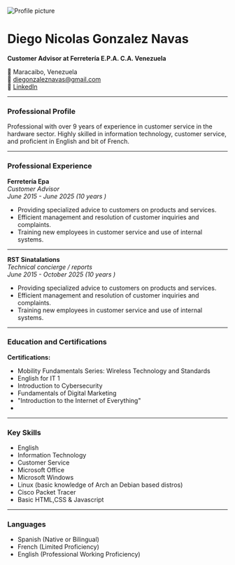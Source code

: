 
![Profile picture ](https://github.com/Diegonzaleznavas/cv1/blob/main/headshot2.png?raw=true) 

# Diego Nicolas Gonzalez Navas

**Customer Advisor at Ferretería E.P.A. C.A. Venezuela**

📍 Maracaibo, Venezuela  
📧 diegonzaleznavas@gmail.com  
🔗 [LinkedIn](www.linkedin.com/in/diego-gonzalez-navas-869b02155)

---

### **Professional Profile**

Professional with over 9 years of experience in customer service in the hardware sector. Highly skilled in information technology, customer service, and proficient in English and bit of French.

---

### **Professional Experience**


**Ferretería Epa**  
_Customer Advisor_  
_June 2015 - June 2025 (10 years )_

- Providing specialized advice to customers on products and services.
- Efficient management and resolution of customer inquiries and complaints.
- Training new employees in customer service and use of internal systems.

---
**RST Sinatalations**  
_Technical concierge / reports_  
_June 2015 - October 2025 (10 years )_

- Providing specialized advice to customers on products and services.
- Efficient management and resolution of customer inquiries and complaints.
- Training new employees in customer service and use of internal systems.

---

### **Education and Certifications**

**Certifications:**

- Mobility Fundamentals Series: Wireless Technology and Standards
- English for IT 1
- Introduction to Cybersecurity
- Fundamentals of Digital Marketing
- "Introduction to the Internet of Everything"
- 

---

### **Key Skills**

- English
- Information Technology
- Customer Service
- Microsoft Office
- Microsoft Windows
- Linux (basic knowledge of Arch an Debian based distros)
- Cisco Packet Tracer
- Basic HTML,CSS & Javascript

---

### **Languages**

- Spanish (Native or Bilingual)
- French (Limited Proficiency)
- English (Professional Working Proficiency)
